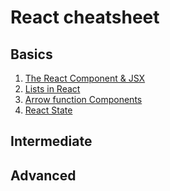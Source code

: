 # React cheatsheet 

## Basics

1. [The React Component & JSX](http://master-react.jeznacki13.usermd.net/the-react-component)
2. [Lists in React](http://master-react.jeznacki13.usermd.net/lists-inreact)
3. [Arrow function Components](http://master-react.jeznacki13.usermd.net/arrow-components)
3. [React State](http://master-react.jeznacki13.usermd.net/react-state)


## Intermediate

## Advanced
